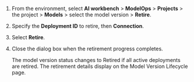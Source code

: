 1.  From the environment, select **AI workbench** > **ModelOps** > **Projects** > the project > **Models** > select the model version > **Retire**.


1.  Specify the **Deployment ID** to retire, then **Connection**.


1.  Select **Retire**.


1.  Close the dialog box when the retirement progress completes.

    The model version status changes to Retired if all active deployments are retired. The retirement details display on the Model Version Lifecycle page.



